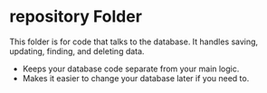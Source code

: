 # repository Folder

This folder is for code that talks to the database. It handles saving, updating, finding, and deleting data.

- Keeps your database code separate from your main logic.
- Makes it easier to change your database later if you need to. 